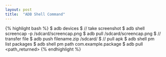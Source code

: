 ```yaml
---
layout: post
title:  "ADB Shell Command"
---
```


{% highlight bash %}
$ adb devices
$ // take screenshot
$ adb shell screencap -p /sdcard/screencap.png
$ adb pull /sdcard/screencap.png
$ // transfer file
$ adb push filename.zip /sdcard/
$ // pull apk
$ adb shell pm list packages
$ adb shell pm path com.example.package
$ adb pull <path_returned>
{% endhighlight %}